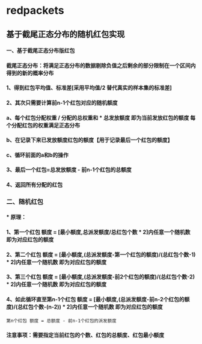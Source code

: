 # redpackets
## 基于截尾正态分布的随机红包实现
#### 一、基于截尾正态分布版红包
#### 截尾正态分布：将满足正态分布的数据剔除负值之后剩余的部分限制在一个区间内得到的新的概率分布
#### 1、得到红包平均值、标准差[采用平均值/2 替代真实的样本集的标准差]
#### 2、其次只需要计算前n-1个红包对应的随机额度
  #### a、每个红包分配权重 / 分配的总权重和 * 总发放额度 即为当前发放红包的额度  每个分配红包的权重满足正态分布
  #### b、在记录下来已发放额度红包的额度【用于记录最后一个红包的额度】
  #### c、循环前面的a和b的操作
#### 3、最后一个红包=总发放额度 - 前n-1个红包的总额度
#### 4、返回所有分配的红包

### 二、随机红包
 #### * 原理： 
  #### 1、第一个红包  额度 = [最小额度,总派发额度/总红包个数 * 2]内任意一个随机数  即为对应红包的额度
  #### 2、第二个红包  额度 = [最小额度,(总派发额度-第一个红包的额度)/(总红包个数-1) * 2]内任意一个随机数  即为对应红包的额度
  #### 3、第三个红包  额度 = [最小额度,(总派发额度-前2个红包的额度)/(总红包个数-2) * 2]内任意一个随机数  即为对应红包的额度
  #### 4、如此循环直至第n-1个红包 额度 = [最小额度,(总派发额度-前n-2个红包的额度)/(总红包个数-(n-2)) * 2]内任意一个随机数  即为对应红包的额度
    第n个红包 额度 = 总额度 - 前n-1个红包的派发额度
  #### 注意事项：需要指定当前红包的个数、红包的总额度、红包最小额度
